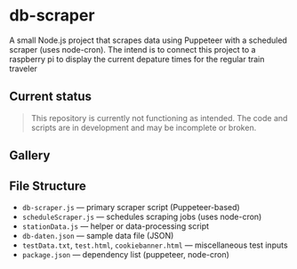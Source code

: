 # db-scraper
A small Node.js project that scrapes data using Puppeteer with a scheduled scraper (uses node-cron).
The intend is to connect this project to a raspberry pi to display the current depature times for the regular train traveler

## Current status
> This repository is currently not functioning as intended. The code and scripts are in development and may be incomplete or broken.

## Gallery


## File Structure
- `db-scraper.js` — primary scraper script (Puppeteer-based)
- `scheduleScraper.js` — schedules scraping jobs (uses node-cron)
- `stationData.js` — helper or data-processing script
- `db-daten.json` — sample data file (JSON)
- `testData.txt`, `test.html`, `cookiebanner.html` — miscellaneous test inputs
- `package.json` — dependency list (puppeteer, node-cron)

